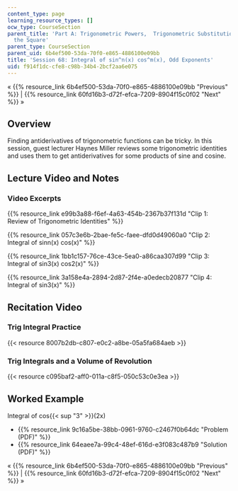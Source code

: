 ```yaml
---
content_type: page
learning_resource_types: []
ocw_type: CourseSection
parent_title: 'Part A: Trigonometric Powers,  Trigonometric Substitution and Completing
  the Square'
parent_type: CourseSection
parent_uid: 6b4ef500-53da-70f0-e865-4886100e09bb
title: 'Session 68: Integral of sin^n(x) cos^m(x), Odd Exponents'
uid: f914f1dc-cfe8-c98b-34b4-2bcf2aa6e075
---
```


« {{% resource_link 6b4ef500-53da-70f0-e865-4886100e09bb "Previous" %}} | {{% resource_link 60fd16b3-d72f-efca-7209-8904f15c0f02 "Next" %}} »

Overview
--------

Finding antiderivatives of trigonometric functions can be tricky. In this session, guest lecturer Haynes Miller reviews some trigonometric identities and uses them to get antiderivatives for some products of sine and cosine.

Lecture Video and Notes
-----------------------

### Video Excerpts

{{% resource_link e99b3a88-f6ef-4a63-454b-2367b37f131d "Clip 1: Review of Trigonometric Identities" %}}

{{% resource_link 057c3e6b-2bae-fe5c-faee-dfd0d49060a0 "Clip 2: Integral of sinn(x) cos(x)" %}}

{{% resource_link 1bb1c157-76ce-43ce-5ea0-a86caa307d99 "Clip 3: Integral of sin3(x) cos2(x)" %}}

{{% resource_link 3a158e4a-2894-2d87-2f4e-a0edecb20877 "Clip 4: Integral of sin3(x)" %}}

Recitation Video
----------------

### Trig Integral Practice

{{< resource 8007b2db-c807-e0c2-a8be-05a5fa684aeb >}}

### Trig Integrals and a Volume of Revolution

{{< resource c095baf2-aff0-011a-c8f5-050c53c0e3ea >}}

Worked Example
--------------

Integral of cos{{< sup "3" >}}(2x)

*   {{% resource_link 9c16a5be-38bb-0961-9760-c2467f0b64dc "Problem (PDF)" %}}
*   {{% resource_link 64eaee7a-99c4-48ef-616d-e3f083c487b9 "Solution (PDF)" %}}

« {{% resource_link 6b4ef500-53da-70f0-e865-4886100e09bb "Previous" %}} | {{% resource_link 60fd16b3-d72f-efca-7209-8904f15c0f02 "Next" %}} »
